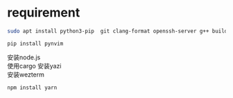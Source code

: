 # requirement

```bash
sudo apt install python3-pip  git clang-format openssh-server g++ build-essential cmake gdb tmux
```

```pip
pip install pynvim
```

安装node.js<br>
使用cargo 安装yazi<br>
安装wezterm<br>

```npm
npm install yarn 
```



